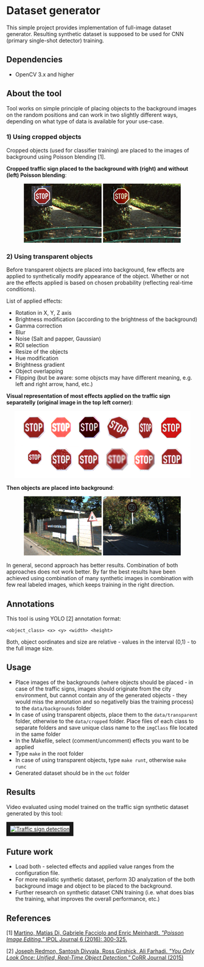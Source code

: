 # Dataset generator

This simple project provides implementation of full-image dataset generator. Resulting synthetic dataset is supposed to be used for CNN (primary single-shot detector) training.

## Dependencies

 - OpenCV 3.x and higher

## About the tool

Tool works on simple principle of placing objects to the background images on the random positions and can work in two slightly different ways, depending on what type of data is available for your use-case.

### 1) Using cropped objects
Cropped objects (used for classifier training) are placed to the images of background using Poisson blending [1].

<b>Cropped traffic sign placed to the background with (right) and without (left) Poisson blending</b>:<br>
<p align="center">
  <img src="img/cropped_1.png" alt="Cropped without poisson blending" width="204" height="155">
  <img src="img/cropped_2.png" alt="Cropped with poisson blending" width="204" height="155">
</p>

### 2) Using transparent objects

Before transparent objects are placed into background, few effects are applied to synthetically modify appearance of the object. Whether or not are the effects applied is based on chosen probability (reflecting real-time conditions).

List of applied effects:

 - Rotation in X, Y, Z axis
 - Brightness modification (according to the brightness of the background)
 - Gamma correction
 - Blur
 - Noise (Salt and papper, Gaussian)
 - ROI selection
 - Resize of the objects
 - Hue modification
 - Brightness gradient
 - Object overlapping
 - Flipping (but be aware: some objscts may have different meaning, e.g. left and right arrow, hand, etc.)

<b>Visual representation of most effects applied on the traffic sign separatelly (original image in the top left corner)</b>:<br>
<p align="center">
  <img src="img/effects.png" alt="Effects">
</p>

<b>Then objects are placed into background</b>:<br>
<p align="center">
  <img src="img/synt_1.png" alt="Transparent" width="204" height="155">
  <img src="img/synt_2.jpg" alt="Transparent" width="204" height="155">
</p>

In general, second approach has better results. Combination of both approaches does not work better. By far the best results have been achieved using combination of many synthetic images in combination with few real labeled images, which keeps training in the right direction.

## Annotations

This tool is using YOLO [2] annotation format:

```
<object_class> <x> <y> <width> <height>
```

Both, object oordinates and size are relative - values in the interval (0,1) - to the full image size.

## Usage

 - Place images of the backgrounds (where objects should be placed - in case of the traffic signs, images should originate from the city environment, but cannot contain any of the generated objects - they would miss the annotation and so negativelly bias the training process) to the `data/backgrounds` folder
 - In case of using transparent objects, place them to the `data/transparent` folder, otherwise to the `data/cropped` folder. Place files of each class to separate folders and save unique class name to the `imgClass` file located in the same folder
 - In the Makefile, select (comment/uncomment) effects you want to be applied
 - Type `make` in the root folder
 - In case of using transparent objects, type `make runt`, otherwise `make runc`
 - Generated dataset should be in the `out` folder

## Results

Video evaluated using model trained on the traffic sign synthetic dataset generated by this tool:

<a href="http://www.youtube.com/watch?feature=player_embedded&v=J9hYBg76nNQ" target="_blank"><img src="http://img.youtube.com/vi/J9hYBg76nNQ/0.jpg"
alt="Traffic sign detection" width="240" height="180" border="10" /></a>

## Future work

 - Load both - selected effects and applied value ranges from the configuration file.
 - For more realistic synthetic dataset, perform 3D analyzation of the both background image and object to be placed to the background.
 - Further research on synthetic dataset CNN training (i.e. what does bias the training, what improves the overall performance, etc.)

## References

[1] [Martino, Matías Di, Gabriele Facciolo and Enric Meinhardt. <em>"Poisson Image Editing."</em> IPOL Journal 6 (2016): 300-325.](https://dl.acm.org/citation.cfm?id=882269)

[2] [Joseph Redmon, Santosh Divvala, Ross Girshick, Ali Farhadi. <em>"You Only Look Once: Unified, Real-Time Object Detection."</em> CoRR Journal (2015)](https://arxiv.org/abs/1506.02640)
